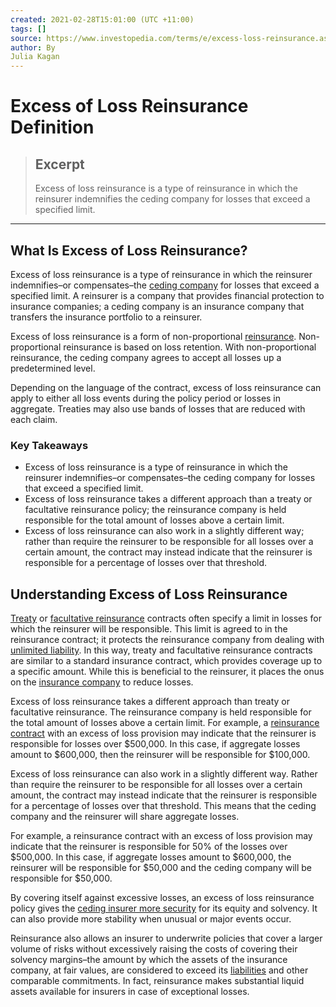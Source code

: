 ```yaml
---
created: 2021-02-28T15:01:00 (UTC +11:00)
tags: []
source: https://www.investopedia.com/terms/e/excess-loss-reinsurance.asp
author: By
Julia Kagan
---
```


# Excess of Loss Reinsurance Definition

> ## Excerpt
> Excess of loss reinsurance is a type of reinsurance in which the reinsurer indemnifies the ceding company for losses that exceed a specified limit.

---
## What Is Excess of Loss Reinsurance?

Excess of loss reinsurance is a type of reinsurance in which the reinsurer indemnifies–or compensates–the [ceding company](https://www.investopedia.com/terms/c/ceding-company.asp) for losses that exceed a specified limit. A reinsurer is a company that provides financial protection to insurance companies; a ceding company is an insurance company that transfers the insurance portfolio to a reinsurer.

Excess of loss reinsurance is a form of non-proportional [reinsurance](https://www.investopedia.com/articles/markets/081716/facultative-vs-treaty-reinsurance-differences-and-examples.asp). Non-proportional reinsurance is based on loss retention. With non-proportional reinsurance, the ceding company agrees to accept all losses up a predetermined level.

Depending on the language of the contract, excess of loss reinsurance can apply to either all loss events during the policy period or losses in aggregate. Treaties may also use bands of losses that are reduced with each claim.

### Key Takeaways

-   Excess of loss reinsurance is a type of reinsurance in which the reinsurer indemnifies–or compensates–the ceding company for losses that exceed a specified limit.
-   Excess of loss reinsurance takes a different approach than a treaty or facultative reinsurance policy; the reinsurance company is held responsible for the total amount of losses above a certain limit.
-   Excess of loss reinsurance can also work in a slightly different way; rather than require the reinsurer to be responsible for all losses over a certain amount, the contract may instead indicate that the reinsurer is responsible for a percentage of losses over that threshold.

## Understanding Excess of Loss Reinsurance

[Treaty](https://www.investopedia.com/terms/t/treaty-reinsurance.asp) or [facultative reinsurance](https://www.investopedia.com/terms/f/facultative-reinsurance.asp) contracts often specify a limit in losses for which the reinsurer will be responsible. This limit is agreed to in the reinsurance contract; it protects the reinsurance company from dealing with [unlimited liability](https://www.investopedia.com/terms/u/unlimited-liability.asp). In this way, treaty and facultative reinsurance contracts are similar to a standard insurance contract, which provides coverage up to a specific amount. While this is beneficial to the reinsurer, it places the onus on the [insurance company](https://www.investopedia.com/articles/personal-finance/010715/worlds-top-10-insurance-companies.asp) to reduce losses.

Excess of loss reinsurance takes a different approach than treaty or facultative reinsurance. The reinsurance company is held responsible for the total amount of losses above a certain limit. For example, a [reinsurance contract](https://www.investopedia.com/terms/r/reinsurance.asp) with an excess of loss provision may indicate that the reinsurer is responsible for losses over $500,000. In this case, if aggregate losses amount to $600,000, then the reinsurer will be responsible for $100,000.

Excess of loss reinsurance can also work in a slightly different way. Rather than require the reinsurer to be responsible for all losses over a certain amount, the contract may instead indicate that the reinsurer is responsible for a percentage of losses over that threshold. This means that the ceding company and the reinsurer will share aggregate losses.

For example, a reinsurance contract with an excess of loss provision may indicate that the reinsurer is responsible for 50% of the losses over $500,000. In this case, if aggregate losses amount to $600,000, the reinsurer will be responsible for $50,000 and the ceding company will be responsible for $50,000.

By covering itself against excessive losses, an excess of loss reinsurance policy gives the [ceding insurer more security](https://www.investopedia.com/terms/r/reinsurance-ceded.asp) for its equity and solvency. It can also provide more stability when unusual or major events occur.

Reinsurance also allows an insurer to underwrite policies that cover a larger volume of risks without excessively raising the costs of covering their solvency margins–the amount by which the assets of the insurance company, at fair values, are considered to exceed its [liabilities](https://www.investopedia.com/terms/l/liability.asp) and other comparable commitments. In fact, reinsurance makes substantial liquid assets available for insurers in case of exceptional losses.

